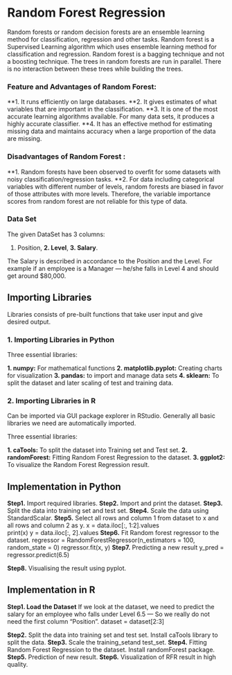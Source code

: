 # Random Forest Regression
Random forests or random decision forests are an ensemble learning method for classification, regression and other tasks. Random forest is a Supervised Learning algorithm which uses ensemble learning method for classification and regression.
Random forest is a bagging technique and not a boosting technique. The trees in random forests are run in parallel. There is no interaction between these trees while building the trees.

### Feature and Advantages of Random Forest:
**1. It runs efficiently on large databases.
**2. It gives estimates of what variables that are important in the classification.
**3. It is one of the most accurate learning algorithms available. For many data sets, it produces a highly accurate classifier.
**4. It has an effective method for estimating missing data and maintains accuracy when a large proportion of the data are missing.

### Disadvantages of Random Forest :
**1. Random forests have been observed to overfit for some datasets with noisy classification/regression tasks.
**2. For data including categorical variables with different number of levels, random forests are biased in favor of those attributes with more levels. Therefore, the variable importance scores from random forest are not reliable for this type of data.

### Data Set
The given DataSet has 3 columns:
1. Position,
**2. Level**,
**3. Salary**.

The Salary is described in accordance to the Position and the Level.
For example if an employee is a Manager — he/she falls in Level 4 and should get around $80,000.

## Importing Libraries
Libraries consists of pre-built functions that take user input and give desired output.

### 1. Importing Libraries in Python

Three essential libraries:

**1. numpy:** For mathematical functions
**2. matplotlib.pyplot:** Creating charts for visualization
**3. pandas:** to import and manage data sets
**4. sklearn:** To split the dataset and later scaling of test and training data.

### 2. Importing Libraries in R
Can be imported via GUI package explorer in RStudio. Generally all basic libraries we need are automatically imported.

Three essential libraries:

**1. caTools:** To split the dataset into Training set and Test set.
**2. randomForest:** Fitting Random Forest Regression to the dataset.
**3. ggplot2:** To visualize the Random Forest Regression result.

## Implementation in Python

**Step1.** Import required libraries.
**Step2.** Import and print the dataset.
**Step3.** Split the data into training set and test set.
**Step4.** Scale the data using StandardScalar.
**Step5.** Select all rows and column 1 from dataset to x and all rows and column 2 as y.
x = data.iloc[:, 1:2].values  
print(x) 
y = data.iloc[:, 2].values
**Step6.** Fit Random forest regressor to the dataset.
regressor = RandomForestRegressor(n_estimators = 100, random_state = 0) 
regressor.fit(x, y)
**Step7.** Predicting a new result
y_pred = regressor.predict(6.5)

**Step8.** Visualising the result using pyplot.

## Implementation in R

**Step1. Load the Dataset** If we look at the dataset, we need to predict the salary for an employee who falls under Level 6.5 — So we really do not need the first column “Position”.
dataset = dataset[2:3]

**Step2.** Split the data into training set and test set. Install caTools library to split the data.
**Step3.** Scale the training_setand test_set.
**Step4.** Fitting Random Forest Regression to the dataset. Install randomForest package.
**Step5.** Prediction of new result.
**Step6.** Visualization of RFR result in high quality.
